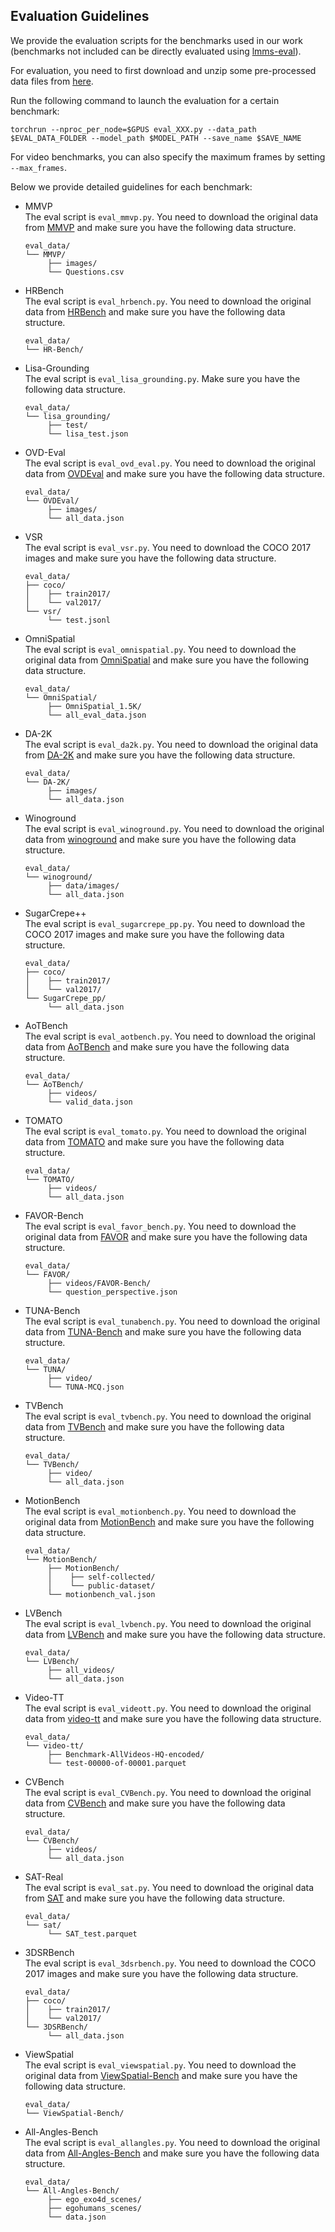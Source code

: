 ## Evaluation Guidelines

We provide the evaluation scripts for the benchmarks used in our work (benchmarks not included can be directly evaluated using [lmms-eval](https://github.com/EvolvingLMMs-Lab/lmms-eval)).

For evaluation, you need to first download and unzip some pre-processed data files from [here](https://huggingface.co/datasets/craigwu/visual_jigsaw_eval_data).

Run the following command to launch the evaluation for a certain benchmark:  
```
torchrun --nproc_per_node=$GPUS eval_XXX.py --data_path $EVAL_DATA_FOLDER --model_path $MODEL_PATH --save_name $SAVE_NAME
```  
For video benchmarks, you can also specify the maximum frames by setting `--max_frames`.

Below we provide detailed guidelines for each benchmark:

- MMVP  
  The eval script is `eval_mmvp.py`. You need to download the original data from [MMVP](https://huggingface.co/datasets/MMVP/MMVP) and make sure you have the following data structure.
  ```
  eval_data/
  └── MMVP/
       ├── images/
       └── Questions.csv
  ```

- HRBench  
  The eval script is `eval_hrbench.py`. You need to download the original data from [HRBench](https://huggingface.co/datasets/DreamMr/HR-Bench) and make sure you have the following data structure.
  ```
  eval_data/
  └── HR-Bench/
  ```

- Lisa-Grounding  
  The eval script is `eval_lisa_grounding.py`. Make sure you have the following data structure.
  ```
  eval_data/
  └── lisa_grounding/
       ├── test/
       └── lisa_test.json
  ```

- OVD-Eval  
  The eval script is `eval_ovd_eval.py`. You need to download the original data from [OVDEval](https://huggingface.co/datasets/omlab/OVDEval/tree/main) and make sure you have the following data structure.
  ```
  eval_data/
  └── OVDEval/
       ├── images/
       └── all_data.json
  ```

- VSR  
  The eval script is `eval_vsr.py`. You need to download the COCO 2017 images and make sure you have the following data structure.
  ```
  eval_data/
  ├── coco/
  │    ├── train2017/
  │    └── val2017/
  └── vsr/
       └── test.jsonl
  ```

- OmniSpatial  
  The eval script is `eval_omnispatial.py`. You need to download the original data from [OmniSpatial](https://huggingface.co/datasets/qizekun/OmniSpatial) and make sure you have the following data structure.
  ```
  eval_data/
  └── OmniSpatial/
       ├── OmniSpatial_1.5K/
       └── all_eval_data.json
  ```

- DA-2K  
  The eval script is `eval_da2k.py`. You need to download the original data from [DA-2K](https://huggingface.co/datasets/depth-anything/DA-2K) and make sure you have the following data structure.
  ```
  eval_data/
  └── DA-2K/
       ├── images/
       └── all_data.json
  ```

- Winoground  
  The eval script is `eval_winoground.py`. You need to download the original data from [winoground](https://huggingface.co/datasets/facebook/winoground) and make sure you have the following data structure.
  ```
  eval_data/
  └── winoground/
       ├── data/images/
       └── all_data.json
  ```

- SugarCrepe++  
  The eval script is `eval_sugarcrepe_pp.py`. You need to download the COCO 2017 images and make sure you have the following data structure.
  ```
  eval_data/
  ├── coco/
  │    ├── train2017/
  │    └── val2017/
  └── SugarCrepe_pp/
       └── all_data.json
  ```

- AoTBench  
  The eval script is `eval_aotbench.py`. You need to download the original data from [AoTBench](https://huggingface.co/datasets/sherryxzh/AoTBench) and make sure you have the following data structure.
  ```
  eval_data/
  └── AoTBench/
       ├── videos/
       └── valid_data.json
  ```

- TOMATO  
  The eval script is `eval_tomato.py`. You need to download the original data from [TOMATO](https://huggingface.co/datasets/yale-nlp/TOMATO) and make sure you have the following data structure.
  ```
  eval_data/
  └── TOMATO/
       ├── videos/
       └── all_data.json
  ```

- FAVOR-Bench  
  The eval script is `eval_favor_bench.py`. You need to download the original data from [FAVOR](https://huggingface.co/datasets/zl2048/FAVOR) and make sure you have the following data structure.
  ```
  eval_data/
  └── FAVOR/
       ├── videos/FAVOR-Bench/
       └── question_perspective.json
  ```

- TUNA-Bench  
  The eval script is `eval_tunabench.py`. You need to download the original data from [TUNA-Bench](https://huggingface.co/datasets/friedrichor/TUNA-Bench) and make sure you have the following data structure.
  ```
  eval_data/
  └── TUNA/
       ├── video/
       └── TUNA-MCQ.json
  ```

- TVBench  
  The eval script is `eval_tvbench.py`. You need to download the original data from [TVBench](https://huggingface.co/datasets/FunAILab/TVBench) and make sure you have the following data structure.
  ```
  eval_data/
  └── TVBench/
       ├── video/
       └── all_data.json
  ```

- MotionBench    
  The eval script is `eval_motionbench.py`. You need to download the original data from [MotionBench](https://huggingface.co/datasets/zai-org/MotionBench) and make sure you have the following data structure.
  ```
  eval_data/
  └── MotionBench/
       ├── MotionBench/
       │    ├── self-collected/
       │    └── public-dataset/
       └── motionbench_val.json
  ```

- LVBench   
  The eval script is `eval_lvbench.py`. You need to download the original data from [LVBench](https://huggingface.co/datasets/zai-org/LVBench) and make sure you have the following data structure.
  ```
  eval_data/
  └── LVBench/
       ├── all_videos/
       └── all_data.json
  ```

- Video-TT    
  The eval script is `eval_videott.py`. You need to download the original data from [video-tt](https://huggingface.co/datasets/lmms-lab/video-tt) and make sure you have the following data structure.
  ```
  eval_data/
  └── video-tt/
       ├── Benchmark-AllVideos-HQ-encoded/
       └── test-00000-of-00001.parquet
  ```

- CVBench    
  The eval script is `eval_CVBench.py`. You need to download the original data from [CVBench](https://huggingface.co/datasets/Dongyh35/CVBench) and make sure you have the following data structure.
  ```
  eval_data/
  └── CVBench/
       ├── videos/
       └── all_data.json
  ```

- SAT-Real  
  The eval script is `eval_sat.py`. You need to download the original data from [SAT](https://huggingface.co/datasets/array/SAT) and make sure you have the following data structure.
  ```
  eval_data/
  └── sat/
       └── SAT_test.parquet
  ```

- 3DSRBench  
  The eval script is `eval_3dsrbench.py`. You need to download the COCO 2017 images and make sure you have the following data structure.
  ```
  eval_data/
  ├── coco/
  │    ├── train2017/
  │    └── val2017/
  └── 3DSRBench/
       └── all_data.json
  ```
  
- ViewSpatial    
  The eval script is `eval_viewspatial.py`. You need to download the original data from [ViewSpatial-Bench](https://huggingface.co/datasets/lidingm/ViewSpatial-Bench) and make sure you have the following data structure.
  ```
  eval_data/
  └── ViewSpatial-Bench/
  ```

- All-Angles-Bench  
  The eval script is `eval_allangles.py`. You need to download the original data from [All-Angles-Bench](https://huggingface.co/datasets/ch-chenyu/All-Angles-Bench) and make sure you have the following data structure.
  ```
  eval_data/
  └── All-Angles-Bench/
       ├── ego_exo4d_scenes/
       ├── egohumans_scenes/
       └── data.json
  ```

